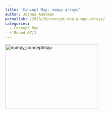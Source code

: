 ```yaml
---
title: 'Concept Map: numpy arrays'
author: Joshua Adelman
permalink: /2013/10/concept-map-numpy-arrays/
categories:
  - Concept Map
  - Round 07/1
---
```

[<img class="alignnone size-medium wp-image-4854" alt="numpy_conceptmap" src="http://teaching.software-carpentry.org/wp-content/uploads/2013/10/numpy_conceptmap-300x209.jpg" width="300" height="209" />][1]

 [1]: http://teaching.software-carpentry.org/wp-content/uploads/2013/10/numpy_conceptmap.jpg
